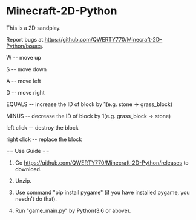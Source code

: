 # Minecraft-2D-Python
This is a 2D sandplay. 

Report bugs at:https://github.com/QWERTY770/Minecraft-2D-Python/issues.

W -- move up

S -- move down

A -- move left

D -- move right

EQUALS -- increase the ID of block by 1(e.g. stone -> grass_block)

MINUS -- decrease the ID of block by 1(e.g. grass_block -> stone)

left click -- destroy the block

right click -- replace the block

== Use Guide ==
1. Go https://github.com/QWERTY770/Minecraft-2D-Python/releases to download.

2. Unzip.

3. Use command "pip install pygame" (if you have installed pygame, you needn't do that).

4. Run "game_main.py" by Python(3.6 or above).
